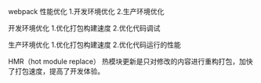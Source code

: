 webpack 性能优化 1.开发环境优化 2.生产环境优化

开发环境优化 1.优化打包构建速度 2.优化代码调试

生产环境优化 1.优化打包构建速度 2.优化代码运行的性能

HMR（hot module replace）
热模块更新是只对修改的内容进行重构打包，加快了打包速度，提高了开发体验。

